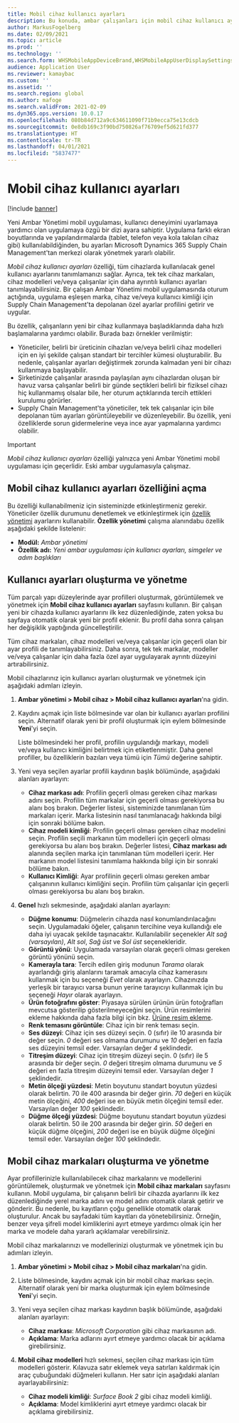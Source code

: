 ```yaml
---
title: Mobil cihaz kullanıcı ayarları
description: Bu konuda, ambar çalışanları için mobil cihaz kullanıcı ayarlarının nasıl yönetileceği açıklanmaktadır.
author: MarkusFogelberg
ms.date: 02/09/2021
ms.topic: article
ms.prod: ''
ms.technology: ''
ms.search.form: WHSMobileAppDeviceBrand,WHSMobileAppUserDisplaySettings
audience: Application User
ms.reviewer: kamaybac
ms.custom: ''
ms.assetid: ''
ms.search.region: global
ms.author: mafoge
ms.search.validFrom: 2021-02-09
ms.dyn365.ops.version: 10.0.17
ms.openlocfilehash: 080b84d712a9c634611090f71b9ecca75e13cdcb
ms.sourcegitcommit: 0e8db169c3f90bd750826af76709ef5d621fd377
ms.translationtype: HT
ms.contentlocale: tr-TR
ms.lasthandoff: 04/01/2021
ms.locfileid: "5837477"
---
```

# <a name="mobile-device-user-settings"></a>Mobil cihaz kullanıcı ayarları

[!include [banner](../../includes/banner.md)]

Yeni Ambar Yönetimi mobil uygulaması, kullanıcı deneyimini uyarlamaya yardımcı olan uygulamaya özgü bir dizi ayara sahiptir. Uygulama farklı ekran boyutlarında ve yapılandırmalarda (tablet, telefon veya kola takılan cihaz gibi) kullanılabildiğinden, bu ayarları Microsoft Dynamics 365 Supply Chain Management'tan merkezi olarak yönetmek yararlı olabilir.

*Mobil cihaz kullanıcı ayarları* özelliği, tüm cihazlarda kullanılacak genel kullanıcı ayarlarını tanımlamanızı sağlar. Ayrıca, tek tek cihaz markaları, cihaz modelleri ve/veya çalışanlar için daha ayrıntılı kullanıcı ayarları tanımlayabilirsiniz. Bir çalışan Ambar Yönetimi mobil uygulamasında oturum açtığında, uygulama eşleşen marka, cihaz ve/veya kullanıcı kimliği için Supply Chain Management'ta depolanan özel ayarlar profilini getirir ve uygular.

Bu özellik, çalışanların yeni bir cihaz kullanmaya başladıklarında daha hızlı başlamalarına yardımcı olabilir. Burada bazı örnekler verilmiştir:

- Yöneticiler, belirli bir üreticinin cihazları ve/veya belirli cihaz modelleri için en iyi şekilde çalışan standart bir tercihler kümesi oluşturabilir. Bu nedenle, çalışanlar ayarları değiştirmek zorunda kalmadan yeni bir cihazı kullanmaya başlayabilir.
- Şirketinizde çalışanlar arasında paylaşılan aynı cihazlardan oluşan bir havuz varsa çalışanlar belirli bir günde seçtikleri belirli bir fiziksel cihazı hiç kullanmamış olsalar bile, her oturum açtıklarında tercih ettikleri kurulumu görürler.
- Supply Chain Management'ta yöneticiler, tek tek çalışanlar için bile depolanan tüm ayarları görüntüleyebilir ve düzenleyebilir. Bu özellik, yeni özelliklerde sorun gidermelerine veya ince ayar yapmalarına yardımcı olabilir.

> [!IMPORTANT]
> *Mobil cihaz kullanıcı ayarları* özelliği yalnızca yeni Ambar Yönetimi mobil uygulaması için geçerlidir. Eski ambar uygulamasıyla çalışmaz.

## <a name="turn-on-the-mobile-device-user-settings-feature"></a>Mobil cihaz kullanıcı ayarları özelliğini açma

Bu özelliği kullanabilmeniz için sisteminizde etkinleştirmeniz gerekir. Yöneticiler özellik durumunu denetlemek ve etkinleştirmek için [özellik yönetimi](../../fin-ops-core/fin-ops/get-started/feature-management/feature-management-overview.md) ayarlarını kullanabilir. **Özellik yönetimi** çalışma alanındabu özellik aşağıdaki şekilde listelenir:

- **Modül:** *Ambar yönetimi*
- **Özellik adı:** *Yeni ambar uygulaması için kullanıcı ayarları, simgeler ve adım başlıkları*

## <a name="create-and-manage-user-settings"></a>Kullanıcı ayarları oluşturma ve yönetme

Tüm parçalı yapı düzeylerinde ayar profilleri oluşturmak, görüntülemek ve yönetmek için **Mobil cihaz kullanıcı ayarları** sayfasını kullanın. Bir çalışan yeni bir cihazda kullanıcı ayarlarını ilk kez düzenlediğinde, zaten yoksa bu sayfaya otomatik olarak yeni bir profil eklenir. Bu profil daha sonra çalışan her değişiklik yaptığında güncelleştirilir.

Tüm cihaz markaları, cihaz modelleri ve/veya çalışanlar için geçerli olan bir ayar profili de tanımlayabilirsiniz. Daha sonra, tek tek markalar, modeller ve/veya çalışanlar için daha fazla özel ayar uygulayarak ayrıntı düzeyini artırabilirsiniz.

Mobil cihazlarınız için kullanıcı ayarları oluşturmak ve yönetmek için aşağıdaki adımları izleyin.

1. **Ambar yönetimi \> Mobil cihaz \> Mobil cihaz kullanıcı ayarları**'na gidin.
1. Kaydını açmak için liste bölmesinde var olan bir kullanıcı ayarları profilini seçin. Alternatif olarak yeni bir profil oluşturmak için eylem bölmesinde **Yeni**'yi seçin.

    Liste bölmesindeki her profil, profilin uygulandığı markayı, modeli ve/veya kullanıcı kimliğini belirtmek için etiketlenmiştir. Daha genel profiller, bu özelliklerin bazıları veya tümü için *Tümü* değerine sahiptir.

1. Yeni veya seçilen ayarlar profili kaydının başlık bölümünde, aşağıdaki alanları ayarlayın:

    - **Cihaz markası adı**: Profilin geçerli olması gereken cihaz markası adını seçin. Profilin tüm markalar için geçerli olması gerekiyorsa bu alanı boş bırakın. Değerler listesi, sisteminizde tanımlanan tüm markaları içerir. Marka listesinin nasıl tanımlanacağı hakkında bilgi için sonraki bölüme bakın.
    - **Cihaz modeli kimliği**: Profilin geçerli olması gereken cihaz modelini seçin. Profilin seçili markanın tüm modelleri için geçerli olması gerekiyorsa bu alanı boş bırakın. Değerler listesi, **Cihaz markası adı** alanında seçilen marka için tanımlanan tüm modelleri içerir. Her markanın model listesini tanımlama hakkında bilgi için bir sonraki bölüme bakın.
    - **Kullanıcı Kimliği**: Ayar profilinin geçerli olması gereken ambar çalışanının kullanıcı kimliğini seçin. Profilin tüm çalışanlar için geçerli olması gerekiyorsa bu alanı boş bırakın.

1. **Genel** hızlı sekmesinde, aşağıdaki alanları ayarlayın:

    - **Düğme konumu**: Düğmelerin cihazda nasıl konumlandırılacağını seçin. Uygulamadaki öğeler, çalışanın tercihine veya kullandığı ele daha iyi uyacak şekilde taşınacaktır. Kullanılabilir seçenekler *Alt sağ (varsayılan)*, *Alt sol*, *Sağ üst* ve *Sol üst* seçenekleridir.
    - **Görüntü yönü**: Uygulamada varsayılan olarak geçerli olması gereken görüntü yönünü seçin.
    - **Kamerayla tara**: Tercih edilen giriş modunun *Tarama* olarak ayarlandığı giriş alanlarını taramak amacıyla cihaz kamerasını kullanmak için bu seçeneği *Evet* olarak ayarlayın. Cihazınızda yerleşik bir tarayıcı varsa bunun yerine tarayıcıyı kullanmak için bu seçeneği *Hayır* olarak ayarlayın.
    - **Ürün fotoğrafını göster**: Piyasaya sürülen ürünün ürün fotoğrafları mevcutsa gösterilip gösterilmeyeceğini seçin. Ürün resimlerini ekleme hakkında daha fazla bilgi için bkz. [Ürüne resim ekleme](../pim/tasks/add-image-product.md).
    - **Renk temasını görüntüle**: Cihaz için bir renk teması seçin.
    - **Ses düzeyi**: Cihaz için ses düzeyi seçin. 0 (sıfır) ile 10 arasında bir değer seçin. *0* değeri ses olmama durumunu ve *10* değeri en fazla ses düzeyini temsil eder. Varsayılan değer *4* şeklindedir.
    - **Titreşim düzeyi**: Cihaz için titreşim düzeyi seçin. 0 (sıfır) ile 5 arasında bir değer seçin. *0* değeri titreşim olmama durumunu ve *5* değeri en fazla titreşim düzeyini temsil eder. Varsayılan değer *1* şeklindedir.
    - **Metin ölçeği yüzdesi**: Metin boyutunu standart boyutun yüzdesi olarak belirtin. 70 ile 400 arasında bir değer girin. *70* değeri en küçük metin ölçeğini, *400* değeri ise en büyük metin ölçeğini temsil eder. Varsayılan değer *100* şeklindedir.
    - **Düğme ölçeği yüzdesi**: Düğme boyutunu standart boyutun yüzdesi olarak belirtin. 50 ile 200 arasında bir değer girin. *50* değeri en küçük düğme ölçeğini, *200* değeri ise en büyük düğme ölçeğini temsil eder. Varsayılan değer *100* şeklindedir.

## <a name="create-and-manage-mobile-device-brands"></a>Mobil cihaz markaları oluşturma ve yönetme

Ayar profillerinizle kullanılabilecek cihaz markalarını ve modellerini görüntülemek, oluşturmak ve yönetmek için **Mobil cihaz markaları** sayfasını kullanın. Mobil uygulama, bir çalışanın belirli bir cihazda ayarlarını ilk kez düzenlediğinde yerel marka adını ve model adını otomatik olarak getirir ve gönderir. Bu nedenle, bu kayıtların çoğu genellikle otomatik olarak oluşturulur. Ancak bu sayfadaki tüm kayıtları da yönetebilirsiniz. Örneğin, benzer veya şifreli model kimliklerini ayırt etmeye yardımcı olmak için her marka ve modele daha yararlı açıklamalar verebilirsiniz.

Mobil cihaz markalarınızı ve modellerinizi oluşturmak ve yönetmek için bu adımları izleyin.

1. **Ambar yönetimi \> Mobil cihaz \> Mobil cihaz markaları**'na gidin.
1. Liste bölmesinde, kaydını açmak için bir mobil cihaz markası seçin. Alternatif olarak yeni bir marka oluşturmak için eylem bölmesinde **Yeni**'yi seçin.
1. Yeni veya seçilen cihaz markası kaydının başlık bölümünde, aşağıdaki alanları ayarlayın:

    - **Cihaz markası**: *Microsoft Corporation* gibi cihaz markasının adı.
    - **Açıklama**: Marka adlarını ayırt etmeye yardımcı olacak bir açıklama girebilirsiniz.

1. **Mobil cihaz modelleri** hızlı sekmesi, seçilen cihaz markası için tüm modelleri gösterir. Kılavuza satır eklemek veya satırları kaldırmak için araç çubuğundaki düğmeleri kullanın. Her satır için aşağıdaki alanları ayarlayabilirsiniz:

    - **Cihaz modeli kimliği**: *Surface Book 2* gibi cihaz modeli kimliği.
    - **Açıklama**: Model kimliklerini ayırt etmeye yardımcı olacak bir açıklama girebilirsiniz.
